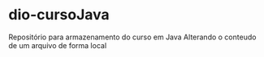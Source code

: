 # dio-cursoJava
Repositório para armazenamento do curso em Java
Alterando o conteudo de um arquivo de forma local